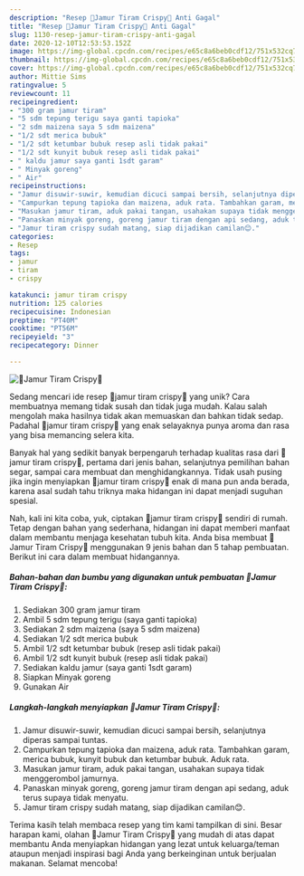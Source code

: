 ```yaml
---
description: "Resep 🍄Jamur Tiram Crispy🍄 Anti Gagal"
title: "Resep 🍄Jamur Tiram Crispy🍄 Anti Gagal"
slug: 1130-resep-jamur-tiram-crispy-anti-gagal
date: 2020-12-10T12:53:53.152Z
image: https://img-global.cpcdn.com/recipes/e65c8a6beb0cdf12/751x532cq70/🍄jamur-tiram-crispy🍄-foto-resep-utama.jpg
thumbnail: https://img-global.cpcdn.com/recipes/e65c8a6beb0cdf12/751x532cq70/🍄jamur-tiram-crispy🍄-foto-resep-utama.jpg
cover: https://img-global.cpcdn.com/recipes/e65c8a6beb0cdf12/751x532cq70/🍄jamur-tiram-crispy🍄-foto-resep-utama.jpg
author: Mittie Sims
ratingvalue: 5
reviewcount: 11
recipeingredient:
- "300 gram jamur tiram"
- "5 sdm tepung terigu saya ganti tapioka"
- "2 sdm maizena saya 5 sdm maizena"
- "1/2 sdt merica bubuk"
- "1/2 sdt ketumbar bubuk resep asli tidak pakai"
- "1/2 sdt kunyit bubuk resep asli tidak pakai"
- " kaldu jamur saya ganti 1sdt garam"
- " Minyak goreng"
- " Air"
recipeinstructions:
- "Jamur disuwir-suwir, kemudian dicuci sampai bersih, selanjutnya diperas sampai tuntas."
- "Campurkan tepung tapioka dan maizena, aduk rata. Tambahkan garam, merica bubuk, kunyit bubuk dan ketumbar bubuk. Aduk rata."
- "Masukan jamur tiram, aduk pakai tangan, usahakan supaya tidak menggerombol jamurnya."
- "Panaskan minyak goreng, goreng jamur tiram dengan api sedang, aduk terus supaya tidak menyatu."
- "Jamur tiram crispy sudah matang, siap dijadikan camilan😊."
categories:
- Resep
tags:
- jamur
- tiram
- crispy

katakunci: jamur tiram crispy 
nutrition: 125 calories
recipecuisine: Indonesian
preptime: "PT40M"
cooktime: "PT56M"
recipeyield: "3"
recipecategory: Dinner

---
```



![🍄Jamur Tiram Crispy🍄](https://img-global.cpcdn.com/recipes/e65c8a6beb0cdf12/751x532cq70/🍄jamur-tiram-crispy🍄-foto-resep-utama.jpg)

Sedang mencari ide resep 🍄jamur tiram crispy🍄 yang unik? Cara membuatnya memang tidak susah dan tidak juga mudah. Kalau salah mengolah maka hasilnya tidak akan memuaskan dan bahkan tidak sedap. Padahal 🍄jamur tiram crispy🍄 yang enak selayaknya punya aroma dan rasa yang bisa memancing selera kita.

Banyak hal yang sedikit banyak berpengaruh terhadap kualitas rasa dari 🍄jamur tiram crispy🍄, pertama dari jenis bahan, selanjutnya pemilihan bahan segar, sampai cara membuat dan menghidangkannya. Tidak usah pusing jika ingin menyiapkan 🍄jamur tiram crispy🍄 enak di mana pun anda berada, karena asal sudah tahu triknya maka hidangan ini dapat menjadi suguhan spesial.




Nah, kali ini kita coba, yuk, ciptakan 🍄jamur tiram crispy🍄 sendiri di rumah. Tetap dengan bahan yang sederhana, hidangan ini dapat memberi manfaat dalam membantu menjaga kesehatan tubuh kita. Anda bisa membuat 🍄Jamur Tiram Crispy🍄 menggunakan 9 jenis bahan dan 5 tahap pembuatan. Berikut ini cara dalam membuat hidangannya.

<!--inarticleads1-->

##### Bahan-bahan dan bumbu yang digunakan untuk pembuatan 🍄Jamur Tiram Crispy🍄:

1. Sediakan 300 gram jamur tiram
1. Ambil 5 sdm tepung terigu (saya ganti tapioka)
1. Sediakan 2 sdm maizena (saya 5 sdm maizena)
1. Sediakan 1/2 sdt merica bubuk
1. Ambil 1/2 sdt ketumbar bubuk (resep asli tidak pakai)
1. Ambil 1/2 sdt kunyit bubuk (resep asli tidak pakai)
1. Sediakan  kaldu jamur (saya ganti 1sdt garam)
1. Siapkan  Minyak goreng
1. Gunakan  Air




<!--inarticleads2-->

##### Langkah-langkah menyiapkan 🍄Jamur Tiram Crispy🍄:

1. Jamur disuwir-suwir, kemudian dicuci sampai bersih, selanjutnya diperas sampai tuntas.
1. Campurkan tepung tapioka dan maizena, aduk rata. Tambahkan garam, merica bubuk, kunyit bubuk dan ketumbar bubuk. Aduk rata.
1. Masukan jamur tiram, aduk pakai tangan, usahakan supaya tidak menggerombol jamurnya.
1. Panaskan minyak goreng, goreng jamur tiram dengan api sedang, aduk terus supaya tidak menyatu.
1. Jamur tiram crispy sudah matang, siap dijadikan camilan😊.




Terima kasih telah membaca resep yang tim kami tampilkan di sini. Besar harapan kami, olahan 🍄Jamur Tiram Crispy🍄 yang mudah di atas dapat membantu Anda menyiapkan hidangan yang lezat untuk keluarga/teman ataupun menjadi inspirasi bagi Anda yang berkeinginan untuk berjualan makanan. Selamat mencoba!
